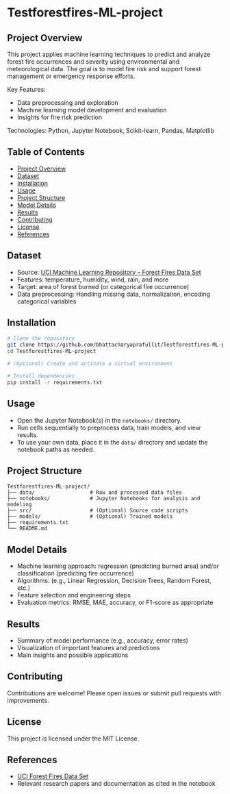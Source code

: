 # Testforestfires-ML-project

## Project Overview
This project applies machine learning techniques to predict and analyze forest fire occurrences and severity using environmental and meteorological data. The goal is to model fire risk and support forest management or emergency response efforts.

Key Features:
- Data preprocessing and exploration
- Machine learning model development and evaluation
- Insights for fire risk prediction

Technologies: Python, Jupyter Notebook, Scikit-learn, Pandas, Matplotlib

## Table of Contents
- [Project Overview](#project-overview)
- [Dataset](#dataset)
- [Installation](#installation)
- [Usage](#usage)
- [Project Structure](#project-structure)
- [Model Details](#model-details)
- [Results](#results)
- [Contributing](#contributing)
- [License](#license)
- [References](#references)

## Dataset
- Source: [UCI Machine Learning Repository – Forest Fires Data Set](https://archive.ics.uci.edu/ml/datasets/forest+fires)
- Features: temperature, humidity, wind, rain, and more
- Target: area of forest burned (or categorical fire occurrence)
- Data preprocessing: Handling missing data, normalization, encoding categorical variables

## Installation
```bash
# Clone the repository
git clone https://github.com/bhattacharyaprafullit/Testforestfires-ML-project.git
cd Testforestfires-ML-project

# (Optional) Create and activate a virtual environment

# Install dependencies
pip install -r requirements.txt
```

## Usage
- Open the Jupyter Notebook(s) in the `notebooks/` directory.
- Run cells sequentially to preprocess data, train models, and view results.
- To use your own data, place it in the `data/` directory and update the notebook paths as needed.

## Project Structure
```
Testforestfires-ML-project/
├── data/                  # Raw and processed data files
├── notebooks/             # Jupyter Notebooks for analysis and modeling
├── src/                   # (Optional) Source code scripts
├── models/                # (Optional) Trained models
├── requirements.txt
└── README.md
```

## Model Details
- Machine learning approach: regression (predicting burned area) and/or classification (predicting fire occurrence)
- Algorithms: (e.g., Linear Regression, Decision Trees, Random Forest, etc.)
- Feature selection and engineering steps
- Evaluation metrics: RMSE, MAE, accuracy, or F1-score as appropriate

## Results
- Summary of model performance (e.g., accuracy, error rates)
- Visualization of important features and predictions
- Main insights and possible applications

## Contributing
Contributions are welcome! Please open issues or submit pull requests with improvements.

## License
This project is licensed under the MIT License.

## References
- [UCI Forest Fires Data Set](https://archive.ics.uci.edu/ml/datasets/forest+fires)
- Relevant research papers and documentation as cited in the notebook
